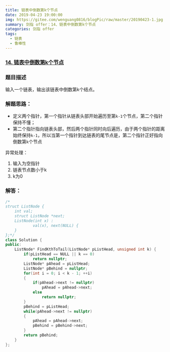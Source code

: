 ```yaml
---
title: 链表中倒数第k个节点
date: 2019-04-23 19:00:00
img: https://gitee.com/wenguang0816/blogPic/raw/master/20190423-1.jpg
summary: 剑指 offer：14、链表中倒数第k个节点
categories: 剑指 offer
tags:
  - 链表
  - 鲁棒性
---
```

### [14\. 链表中倒数第k个节点](https://www.nowcoder.com/practice/529d3ae5a407492994ad2a246518148a?tpId=13&tqId=11167&tPage=1&rp=1&ru=/ta/coding-interviews&qru=/ta/coding-interviews/question-ranking)

### 题目描述
输入一个链表，输出该链表中倒数第k个结点。

### 解题思路：
+ 定义两个指针，第一个指针从链表头部开始遍历至第`k-1`个节点，第二个指针保持不懂；
+ 第二个指针指向链表头部，然后两个指针同时向后遍历，由于两个指针的距离始终保持`k-1`，所以当第一个指针到达链表的尾节点是，第二个指针正好指向倒数第`k`个节点

异常处理：
1. 输入为空指针
2. 链表节点数小于k
3. k为0

### 解答：

```cpp
/*
struct ListNode {
	int val;
	struct ListNode *next;
	ListNode(int x) :
			val(x), next(NULL) {
	}
};*/
class Solution {
public:
    ListNode* FindKthToTail(ListNode* pListHead, unsigned int k) {
        if(pListHead == NULL || k == 0)
            return nullptr;
        ListNode* pAhead = pListHead;
        ListNode* pBehind = nullptr;
        for(int i = 0; i < k - 1; ++i)
        {
            if(pAhead->next != nullptr)
                pAhead = pAhead->next;
            else
                return nullptr;
        }
        pBehind = pListHead;
        while(pAhead->next != nullptr)
        {
            pAhead = pAhead->next;
            pBehind = pBehind->next;
        }
        return pBehind;
    }
};
```